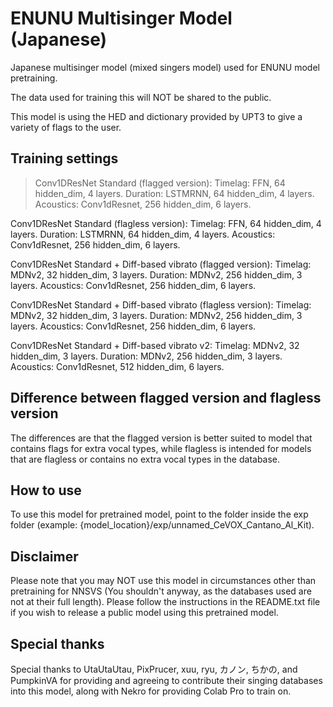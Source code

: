 # ENUNU Multisinger Model (Japanese)
Japanese multisinger model (mixed singers model) used for ENUNU model pretraining.

The data used for training this will NOT be shared to the public.

This model is using the HED and dictionary provided by UPT3 to give a variety of flags to the user.

## Training settings

>Conv1DResNet Standard (flagged version):
Timelag: FFN, 64 hidden_dim, 4 layers.
Duration: LSTMRNN, 64 hidden_dim, 4 layers.
Acoustics: Conv1dResnet, 256 hidden_dim, 6 layers.

Conv1DResNet Standard (flagless version):
Timelag: FFN, 64 hidden_dim, 4 layers.
Duration: LSTMRNN, 64 hidden_dim, 4 layers.
Acoustics: Conv1dResnet, 256 hidden_dim, 6 layers.

Conv1DResNet Standard + Diff-based vibrato (flagged version):
Timelag: MDNv2, 32 hidden_dim, 3 layers.
Duration: MDNv2, 256 hidden_dim, 3 layers.
Acoustics: Conv1dResnet, 256 hidden_dim, 6 layers.

Conv1DResNet Standard + Diff-based vibrato (flagless version):
Timelag: MDNv2, 32 hidden_dim, 3 layers.
Duration: MDNv2, 256 hidden_dim, 3 layers.
Acoustics: Conv1dResnet, 256 hidden_dim, 6 layers.

Conv1DResNet Standard + Diff-based vibrato v2:
Timelag: MDNv2, 32 hidden_dim, 3 layers.
Duration: MDNv2, 256 hidden_dim, 3 layers.
Acoustics: Conv1dResnet, 512 hidden_dim, 6 layers.

## Difference between flagged version and flagless version
The differences are that the flagged version is better suited to model that contains flags for extra vocal types, while flagless is intended for models that are flagless or contains no extra vocal types in the database.

## How to use
To use this model for pretrained model, point to the folder inside the exp folder (example: {model_location}/exp/unnamed_CeVOX_Cantano_Al_Kit).

## Disclaimer
Please note that you may NOT use this model in circumstances other than pretraining for NNSVS (You shouldn't anyway, as the databases used are not at their full length).
Please follow the instructions in the README.txt file if you wish to release a public model using this pretrained model.

## Special thanks
Special thanks to UtaUtaUtau, PixPrucer, xuu, ryu, カノン, ちかの, and PumpkinVA for providing and agreeing to contribute their singing databases into this model, along with Nekro for providing Colab Pro to train on.
